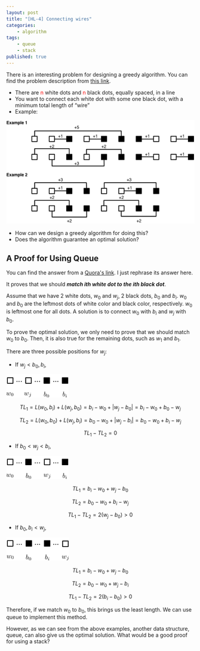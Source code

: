 ```yaml
---
layout: post
title: "[HL-4] Connecting wires"
categories: 
    - algorithm
tags: 
    - queue
    - stack
published: true
---
```


There is an interesting problem for designing a greedy algorithm. 
You can find the problem description from 
[this link](http://grid.cs.gsu.edu/~ywang/Greedy%20Algorithms.pdf). 

* There are <font color="red">n</font> white dots and <font color="red">n</font> black dots, equally spaced, in a line
* You want to connect each white dot with some one black dot, with a minimum total length of “wire”
* Example: 

![](/img/hl-4-connecting-wires.png)

* How can we design a greedy algorithm for doing this? 
* Does the algorithm guarantee an optimal solution? 

## A Proof for Using Queue

You can find the answer from a [Quora's link](https://www.quora.com/How-would-you-design-a-greedy-algorithm-which-connects-each-black-dot-with-a-white-dot-so-that-the-total-length-of-wires-used-to-form-such-connected-pairs-is-minimal). 
I just rephrase its answer here. 

It proves that we should **_match ith white dot to the ith black dot_**. 

Assume that we have 2 white dots, $w_0$ and $w_j$, 2 black dots, $b_0$
and $b_i$.  $w_0$ and $b_0$ are the leftmost dots of white color and
black color, respectively. $w_0$ is leftmost one for all dots. A
solution is to connect $w_0$ with $b_i$  and $w_j$ with $b_0$. 

To prove the optimal solution, we only need to prove that we should
match  $w_0$ to $b_0$. Then, it is also true for the remaining dots,
such as $w_1$ and $b_1$. 

There are three possible positions for $w_j$: 

* If $w_j < b_0, b_i$, 

![](/img/hl-4-case-1.png)

$$TL_1 = L(w_0, b_i) + L(w_j, b_0) = b_i - w_0 + | w_j - b_0 | = b_i - w_0 + b_0 - w_j$$

$$TL_2 = L(w_0, b_0) + L(w_j, b_i) = b_0 - w_0 + | w_j - b_i | = b_0 - w_0 + b_i - w_j$$

$$TL_1 - TL_2 = 0$$

* If $b_0 < w_j < b_i$, 

![](/img/hl-4-case-2.png)

$$TL_1 = b_i - w_0 + w_j - b_0$$

$$TL_2 = b_0 - w_0 + b_i - w_j$$

$$TL_1 - TL_2 = 2 (w_j - b_0) > 0 $$

* If $b_0, b_i < w_j$, 

![](/img/hl-4-case-3.png)

$$TL_1 = b_i - w_0 + w_j - b_0$$

$$TL_2 = b_0 - w_0 + w_j - b_i$$

$$TL_1 - TL_2 = 2 (b_i - b_0) > 0 $$

Therefore, if we match $w_0$ to $b_0$, this brings us the least length. 
We can use queue to implement this method. 

However, as we can see from the above examples, another data structure, 
queue, can also give us the optimal solution. What would be a good 
proof for using a stack? 

